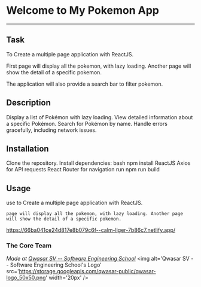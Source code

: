 # Welcome to My Pokemon App
***

## Task
To Create a multiple page application with ReactJS.

First page will display all the pokemon, with lazy loading. Another page will show the detail of a specific pokemon.

The  application will also provide a search bar to filter pokemon.

## Description
Display a list of Pokémon with lazy loading.
View detailed information about a specific Pokémon.
Search for Pokémon by name.
Handle errors gracefully, including network issues.

## Installation
Clone the repository.
Install dependencies:
bash
npm install
ReactJS
Axios for API requests
React Router for navigation
run npm run build


## Usage
use to Create a multiple page application with ReactJS.
```
page will display all the pokemon, with lazy loading. Another page will show the detail of a specific pokemon.
```

<a href='https://66ba041ce24d817e8b079c6f--calm-liger-7b86c7.netlify.app/'>https://66ba041ce24d817e8b079c6f--calm-liger-7b86c7.netlify.app/</a></i></span>

### The Core Team 


<span><i>Made at <a href='https://qwasar.io'>Qwasar SV -- Software Engineering School</a></i></span>
<span><img alt='Qwasar SV -- Software Engineering School's Logo' src='https://storage.googleapis.com/qwasar-public/qwasar-logo_50x50.png' width='20px' /></span>
